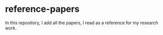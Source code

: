 # reference-papers
In this repository, I add all the papers, I read as a reference for my research work.
